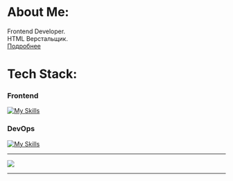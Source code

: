 # About Me: 
Frontend Developer.  
HTML Верстальщик.  
[Подробнее](https://alexander-shulginov-portfolio.netlify.app/)  

# Tech Stack:

### Frontend
[![My Skills](https://skillicons.dev/icons?i=html,css,js,bootstrap,scss,gulp,ts,vue,nuxtjs,vite,webpack,pinia&perline=6)](https://skillicons.dev)  

### DevOps
[![My Skills](https://skillicons.dev/icons?i=docker,git,githubactions,linux)](https://skillicons.dev)  

---
![](https://github-readme-stats.vercel.app/api/top-langs/?username=Alexander-Shulginov&theme=dark&hide_border=false&include_all_commits=false&count_private=false&layout=compact)

---
